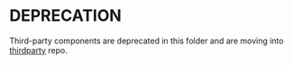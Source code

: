 # DEPRECATION

Third-party components are deprecated in this folder and are moving into
[thirdparty](https://github.com/robotalks/thirdparty) repo.
